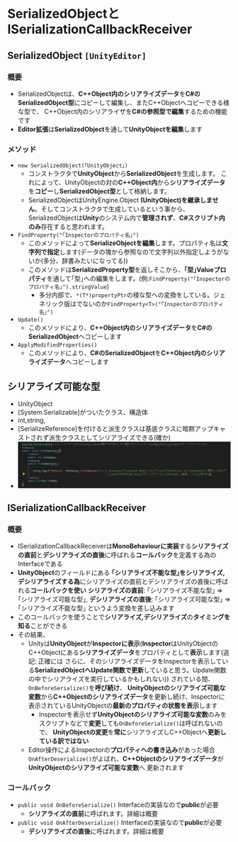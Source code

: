 # SerializedObjectとISerializationCallbackReceiver

## SerializedObject `[UnityEditor]`

### 概要

- SerializedObjectは、**C++Object内のシリアライズデータ**を**C#のSerializedObject型**にコピーして編集し、またC++Objectへコピーできる様な型で、
  C++Object内のシリアライザを**C#の参照型で編集**するための機能です
- **Editor拡張**は**SerializedObject**を通して**UnityObjectを編集**します

### メソッド

- `new SerializedObject(｢UnityObject｣)`
  - コンストラクタで**UnityObject**から**SerializedObject**を生成します。
  これによって、UnityObjectの対の**C++Object内**から**シリアライズデータ**を**コピー**し**SerializedObject型**として格納します。
  - SerializedObjectはUnityEngine.Object **(UnityObject)を継承しません**。そしてコンストラクタで生成しているという事から、
  SerializedObjectは**Unity**のシステム内で**管理されず**、**C#スクリプト内のみ**存在すると思われます。
- `FindProperty("｢Inspectorのプロパティ名｣")`
  - このメソッドによって**SerializeObjectを編集**します。プロパティ名は**文字列で指定**します(データの塊から参照なので文字列以外指定しようがないか(多分、辞書みたいになってる))
  - このメソッドは**SerializedProperty型**を返しそこから、**｢型｣Valueプロパティ**を通して｢型｣への編集をします。(例:`FindProperty("｢Inspectorのプロパティ名｣").stringValue`)
    - 多分内部で、`*(T*)propertyPtr`の様な型への変換をしている。ジェネリック版はでないのか`FindProperty<T>("｢Inspectorのプロパティ名｣")`
- `Update()`
  - このメソッドにより、**C++Object内のシリアライズデータ**を**C#のSerializedObject**へコピーします
- `ApplyModifiedProperties()`
  - このメソッドにより、**C#のSerializedObject**を**C++Object内のシリアライズデータ**へコピーします

## シリアライズ可能な型

- UnityObject
- [System.Serializable]がついたクラス、構造体
- int,string,
- [SerializeReference]を付けると派生クラスは基底クラスに暗黙アップキャストされず派生クラスとしてシリアライズできる(確か)
- ![ドメインリロードインスタンス再構築](画像/ドメインリロードインスタンス再構築.png)

## ISerializationCallbackReceiver

### 概要

- ISerializationCallbackReceiverは**MonoBehaviourに実装**する**シリアライズの直前**と**デシリアライズの直後**に呼ばれる**コールバック**を定義する為のInterfaceである
- **UnityObject**のフィールドにある **｢シリアライズ不能な型｣**を**シリアライズ,デシリアライズする為**にシリアライズの直前とデシリアライズの直後に呼ばれる**コールバックを使い**
**シリアライズの直前**: ｢シリアライズ不能な型｣ => ｢シリアライズ可能な型｣, **デシリアライズの直後**: ｢シリアライズ可能な型｣ => ｢シリアライズ不能な型｣
というよう変換を差し込みます
- このコールバックを使うことで**シリアライズ,デシリアライズ**の**タイミングを知る**ことができる
- その結果、
  - Unityは**UnityObject**が**Inspectorに表示**(**Inspector**はUnityObjectのC++Objectにある**シリアライズデータ**をプロパティとして**表示**します(追記: 正確には
    さらに、そのシリアライズデータをInspectorを表示している**SerializedObjectへUpdate関数で更新**していると思う。Update関数の中でシリアライズを実行しているかもしれない))
    されている間、`OnBeforeSerialize()`を**呼び続け**、
    **UnityObjectのシリアライズ可能な変数**から**C++Objectのシリアライズデータ**を更新し続け、Inspectorに表示されているUnityObjectの**最新のプロパティの状態を表示**します
    - Inspectorを表示せず**UnityObjectのシリアライズ可能な変数**のみをスクリプトなどで**変更**しても`OnBeforeSerialize()`は呼ばれないので、
    **UnityObjectの変更**を**常に**シリアライズしC++Objectへ**更新している訳ではない**
  - Editor操作によるInspectorの**プロパティへの書き込み**があった場合`OnAfterDeserialize()`がよばれ、**C++Objectのシリアライズデータ**が**UnityObjectのシリアライズ可能な変数**へ
    更新されます

### コールバック

- `public void OnBeforeSerialize()` Interfaceの実装なので**public**が必要
  - **シリアライズの直前**に呼ばれます。詳細は概要
- `public void OnAfterDeserialize()` Interfaceの実装なので**public**が必要
  - **デシリアライズの直後**に呼ばれます。詳細は概要

